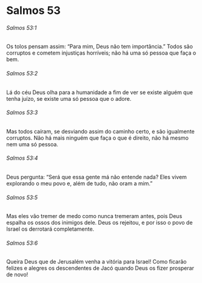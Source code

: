 # Salmos 53

###### Salmos 53:1

Os tolos pensam assim: “Para mim, Deus não tem importância.” Todos são corruptos e cometem injustiças horríveis; não há uma só pessoa que faça o bem.

###### Salmos 53:2

Lá do céu Deus olha para a humanidade a fim de ver se existe alguém que tenha juízo, se existe uma só pessoa que o adore.

###### Salmos 53:3

Mas todos caíram, se desviando assim do caminho certo, e são igualmente corruptos. Não há mais ninguém que faça o que é direito, não há mesmo nem uma só pessoa.

###### Salmos 53:4

Deus pergunta: “Será que essa gente má não entende nada? Eles vivem explorando o meu povo e, além de tudo, não oram a mim.”

###### Salmos 53:5

Mas eles vão tremer de medo como nunca tremeram antes, pois Deus espalha os ossos dos inimigos dele. Deus os rejeitou, e por isso o povo de Israel os derrotará completamente.

###### Salmos 53:6

Queira Deus que de Jerusalém venha a vitória para Israel! Como ficarão felizes e alegres os descendentes de Jacó quando Deus os fizer prosperar de novo!

